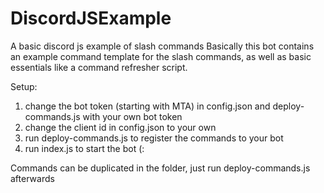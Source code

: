 # DiscordJSExample
A basic discord js example of slash commands
Basically this bot contains an example command template for the slash commands, as well as basic essentials like a command refresher script. 

Setup:
1. change the bot token (starting with MTA) in config.json and deploy-commands.js with your own bot token
2. change the client id in config.json to your own
3. run deploy-commands.js to register the commands to your bot
4. run index.js to start the bot (:



Commands can be duplicated in the folder, just run deploy-commands.js afterwards

